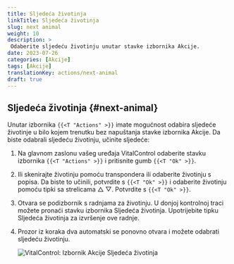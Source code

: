 ```yaml
---
title: Sljedeća životinja
linkTitle: Sljedeća životinja
slug: next animal
weight: 10
description: >
 Odaberite sljedeću životinju unutar stavke izbornika Akcije.
date: 2023-07-26
categories: [Akcije]
tags: [Akcije]
translationKey: actions/next-animal
draft: true
---
```

## Sljedeća životinja {#next-animal}

Unutar izbornika `{{<T "Actions" >}}` imate mogućnost odabira sljedeće životinje u bilo kojem trenutku bez napuštanja stavke izbornika Akcije. Da biste odabrali sljedeću životinju, učinite sljedeće:

1. Na glavnom zaslonu vašeg uređaja VitalControl odaberite stavku izbornika `{{<T "Actions" >}}` i pritisnite gumb `{{<T "Ok" >}}`.

2. Ili skenirajte životinju pomoću transpondera ili odaberite životinju s popisa. Da biste to učinili, potvrdite s `{{<T "Ok" >}}` i odaberite životinju pomoću tipki sa strelicama △ ▽. Potvrdite s `{{<T "Ok" >}}`.

3. Otvara se podizbornik s radnjama za životinju. U donjoj kontrolnoj traci možete pronaći stavku izbornika Sljedeća životinja. Upotrijebite tipku Sljedeća životinja za izvršenje ove radnje.

4. Prozor iz koraka dva automatski se ponovno otvara i možete odabrati sljedeću životinju.

    ![VitalControl: Izbornik Akcije Sljedeća životinja](../images/nextanimal.png "Odaberite sljedeću životinju")
    
